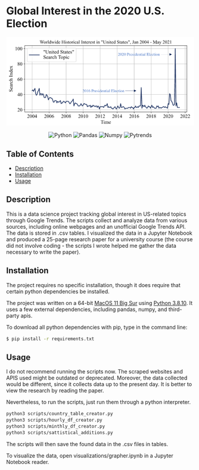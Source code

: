 # Global Interest in the 2020 U.S. Election

<div align="center">
    <img alt="Screenshot" src="files/interest.png">
</div>

<p align="center">
  <a>
    <img alt="Python" src="https://img.shields.io/badge/Python-3.8.10-green">
  </a> 
  <a>
    <img alt="Pandas" src="https://img.shields.io/badge/Pandas-1.4.0-orange">
  </a> 
  <a>
    <img alt="Numpy" src="https://img.shields.io/badge/Numpy-1.22.1-lightblue">
  </a>
  <a>
    <img alt="Pytrends" src="https://img.shields.io/badge/Pytrends-4.8.0-blue">
  </a> 
</p>


## Table of Contents
- [Description](#Description)
- [Installation](#Installation)
- [Usage](#Usage)

## Description

This is a data science project tracking global interest in US-related topics through Google Trends. The scripts collect and analyze data from various sources, including online webpages and an unofficial Google Trends API. The data is stored in .csv tables. I visualized the data in a Jupyter Notebook and produced a 25-page research paper for a university course (the course did not involve coding - the scripts I wrote helped me gather the data necessary to write the paper).

## Installation

The project requires no specific installation, though it does require that certain python dependencies be installed. 

The project was written on a 64-bit [MacOS 11 Big Sur](https://apps.apple.com/us/app/macos-big-sur/id1526878132?mt=12) using [Python 3.8.10](https://www.python.org/downloads/release/python-3810/). It uses a few external dependencies, including pandas, numpy, and third-party apis.

To download all python dependencies with pip, type in the command line:
```bash
$ pip install -r requirements.txt
```

## Usage

I do not recommend running the scripts now. The scraped websites and APIS used might be outdated or deprecated. Moreover, the data collected would be different, since it collects data up to the present day. It is better to view the research by reading the paper. 

Nevertheless, to run the scripts, just run them through a python interpreter. 
```bash
python3 scripts/country_table_creator.py
python3 scripts/hourly_df_creator.py
python3 scripts/minthly_df_creator.py
python3 scripts/sattistical_additions.py
```
The scripts will then save the found data in the .csv files in tables. 

To visualize the data, open visualizations/grapher.ipynb in a Jupyter Notebook reader. 